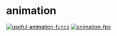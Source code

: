 # animation

[![useful-animation-funcs](https://kushadige.s3.eu-north-1.amazonaws.com/images/useful-animation-funcs.png)]()
[![animation-fps](https://kushadige.s3.eu-north-1.amazonaws.com/images/animation-fps.png)]()
